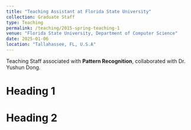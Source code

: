 ```yaml
---
title: "Teaching Assistant at Florida State University"
collection: Graduate Staff
type: Teaching
permalink: /teaching/2015-spring-teaching-1
venue: "Florida State University, Department of Computer Science"
date: 2025-01-06
location: "Tallahassee, FL, U.S.A"
---
```

Teaching Staff associated with <b>Pattern Recognition</b>, collaborated with Dr. Yushun Dong.

Heading 1
======

Heading 2
======

